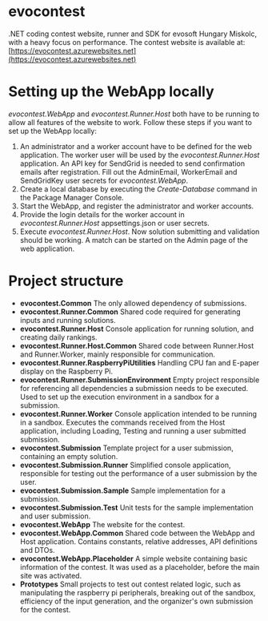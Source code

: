 # evocontest
.NET coding contest website, runner and SDK for evosoft Hungary Miskolc, with a heavy focus on performance. 
The contest website is available at: [https://evocontest.azurewebsites.net](https://evocontest.azurewebsites.net)

# Setting up the WebApp locally
*evocontest.WebApp* and *evocontest.Runner.Host* both have to be running to allow all features of the website to work. Follow these steps if you want to set up the WebApp locally:

1. An administrator and a worker account have to be defined for the web application. The worker user will be used by the *evocontest.Runner.Host* application. An API key for SendGrid is needed to send confirmation emails after registration. Fill out the AdminEmail, WorkerEmail and SendGridKey user secrets for *evocontest.WebApp*.
2. Create a local database by executing the *Create-Database* command in the Package Manager Console.
3. Start the WebApp, and register the administrator and worker accounts.
4. Provide the login details for the worker account in *evocontest.Runner.Host* appsettings.json or user secrets.
5. Execute *evocontest.Runner.Host*. Now solution submitting and validation should be working. A match can be started on the Admin page of the web application.

# Project structure
- **evocontest.Common**
  The only allowed dependency of submissions.
- **evocontest.Runner.Common**
  Shared code required for generating inputs and running solutions.
- **evocontest.Runner.Host**
  Console application for running solution, and creating daily rankings.
- **evocontest.Runner.Host.Common**
  Shared code between Runner.Host and Runner.Worker, mainly responsible for communication.
- **evocontest.Runner.RaspberryPiUtilities**
  Handling CPU fan and E-paper display on the Raspberry Pi.
- **evocontest.Runner.SubmissionEnvironment**
  Empty project responsible for referencing all dependencies a submission needs to be executed. Used to set up the execution environment in a sandbox for a submission.
- **evocontest.Runner.Worker**
  Console application intended to be running in a sandbox. Executes the commands received from the Host application, including Loading, Testing and running a user submitted submission.
- **evocontest.Submission**
  Template project for a user submission, containing an empty solution.
- **evocontest.Submission.Runner**
  Simplified console application, responsible for testing out the performance of a user submission by the user.
- **evocontest.Submission.Sample**
  Sample implementation for a submission.
- **evocontest.Submission.Test**
  Unit tests for the sample implementation and user submission.
- **evocontest.WebApp**
  The website for the contest.
- **evocontest.WebApp.Common**
  Shared code between the WebApp and Host application. Contains constants, relative addresses, API definitions and DTOs.
- **evocontest.WebApp.Placeholder**
  A simple website containing basic information of the contest. It was used as a placeholder, before the main site was activated.
- **Prototypes**
  Small projects to test out contest related logic, such as manipulating the raspberry pi peripherals, breaking out of the sandbox, efficiency of the input generation, and the organizer's own submission for the contest.





